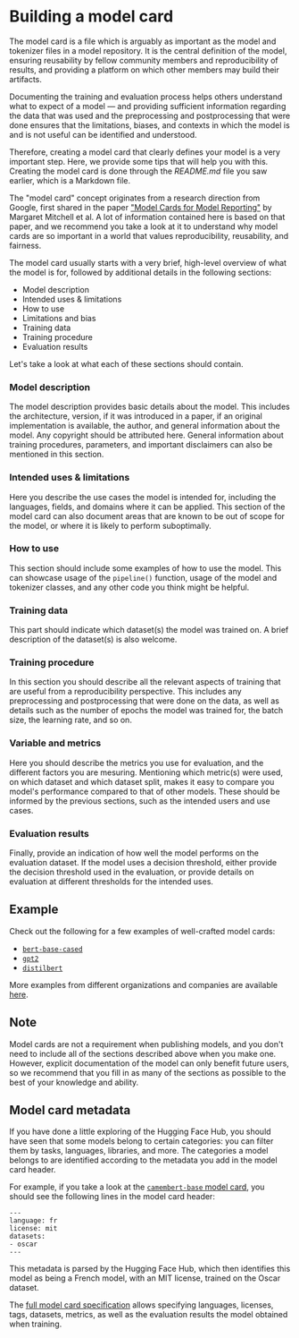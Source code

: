 # Building a model card



The model card is a file which is arguably as important as the model and tokenizer files in a model repository. It is the central definition of the model, ensuring reusability by fellow community members and reproducibility of results, and providing a platform on which other members may build their artifacts. 

Documenting the training and evaluation process helps others understand what to expect of a model — and providing sufficient information regarding the data that was used and the preprocessing and postprocessing that were done ensures that the limitations, biases, and contexts in which the model is and is not useful can be identified and understood.

Therefore, creating a model card that clearly defines your model is a very important step. Here, we provide some tips that will help you with this. Creating the model card is done through the *README.md* file you saw earlier, which is a Markdown file.

The "model card" concept originates from a research direction from Google, first shared in the paper ["Model Cards for Model Reporting"](https://arxiv.org/abs/1810.03993) by Margaret Mitchell et al. A lot of information contained here is based on that paper, and we recommend you take a look at it to understand why model cards are so important in a world that values reproducibility, reusability, and fairness.

The model card usually starts with a very brief, high-level overview of what the model is for, followed by additional details in the following sections:

- Model description
- Intended uses & limitations
- How to use
- Limitations and bias
- Training data 
- Training procedure
- Evaluation results 

Let's take a look at what each of these sections should contain.

### Model description

The model description provides basic details about the model. This includes the architecture, version, if it was introduced in a paper, if an original implementation is available, the author, and general information about the model. Any copyright should be attributed here. General information about training procedures, parameters, and important disclaimers can also be mentioned in this section.

### Intended uses & limitations

Here you describe the use cases the model is intended for, including the languages, fields, and domains where it can be applied. This section of the model card can also document areas that are known to be out of scope for the model, or where it is likely to perform suboptimally.

### How to use

This section should include some examples of how to use the model. This can showcase usage of the `pipeline()` function, usage of the model and tokenizer classes, and any other code you think might be helpful.

### Training data

This part should indicate which dataset(s) the model was trained on. A brief description of the dataset(s) is also welcome.

### Training procedure

In this section you should describe all the relevant aspects of training that are useful from a reproducibility perspective. This includes any preprocessing and postprocessing that were done on the data, as well as details such as the number of epochs the model was trained for, the batch size, the learning rate, and so on.

### Variable and metrics

Here you should describe the metrics you use for evaluation, and the different factors you are mesuring. Mentioning which metric(s) were used, on which dataset and which dataset split, makes it easy to compare you model's performance compared to that of other models. These should be informed by the previous sections, such as the intended users and use cases.

### Evaluation results

Finally, provide an indication of how well the model performs on the evaluation dataset. If the model uses a decision threshold, either provide the decision threshold used in the evaluation, or provide details on evaluation at different thresholds for the intended uses.

## Example

Check out the following for a few examples of well-crafted model cards:

- [`bert-base-cased`](https://huggingface.co/bert-base-cased)
- [`gpt2`](https://huggingface.co/gpt2)
- [`distilbert`](https://huggingface.co/distilbert-base-uncased)

More examples from different organizations and companies are available [here](https://github.com/huggingface/model_card/blob/master/examples.md).

## Note

Model cards are not a requirement when publishing models, and you don't need to include all of the sections described above when you make one. However, explicit documentation of the model can only benefit future users, so we recommend that you fill in as many of the sections as possible to the best of your knowledge and ability.

## Model card metadata

If you have done a little exploring of the Hugging Face Hub, you should have seen that some models belong to certain categories: you can filter them by tasks, languages, libraries, and more. The categories a model belongs to are identified according to the metadata you add in the model card header.

For example, if you take a look at the [`camembert-base` model card](https://huggingface.co/camembert-base/blob/main/README.md), you should see the following lines in the model card header:

```
---
language: fr
license: mit
datasets:
- oscar
---
```

This metadata is parsed by the Hugging Face Hub, which then identifies this model as being a French model, with an MIT license, trained on the Oscar dataset.

The [full model card specification](https://github.com/huggingface/hub-docs/blame/main/modelcard.md) allows specifying languages, licenses, tags, datasets, metrics, as well as the evaluation results the model obtained when training.
